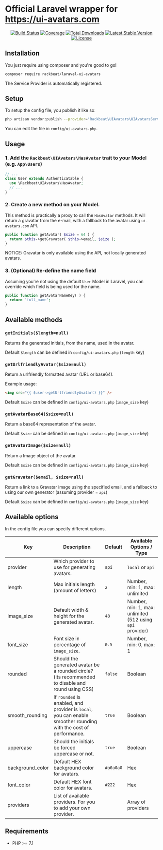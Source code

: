 # Official Laravel wrapper for https://ui-avatars.com


<p align="center"> 
<a href="https://travis-ci.org/Rackbeat/laravel-ui-avatars"><img src="https://img.shields.io/travis/Rackbeat/laravel-ui-avatars.svg?style=flat-square" alt="Build Status"></a>
<a href="https://coveralls.io/github/Rackbeat/laravel-ui-avatars"><img src="https://img.shields.io/coveralls/Rackbeat/laravel-ui-avatars.svg?style=flat-square" alt="Coverage"></a>
<a href="https://packagist.org/packages/rackbeat/laravel-ui-avatars"><img src="https://img.shields.io/packagist/dt/rackbeat/laravel-ui-avatars.svg?style=flat-square" alt="Total Downloads"></a>
<a href="https://packagist.org/packages/rackbeat/laravel-ui-avatars"><img src="https://img.shields.io/packagist/v/rackbeat/laravel-ui-avatars.svg?style=flat-square" alt="Latest Stable Version"></a>
<a href="https://packagist.org/packages/rackbeat/laravel-ui-avatars"><img src="https://img.shields.io/packagist/l/rackbeat/laravel-ui-avatars.svg?style=flat-square" alt="License"></a>
</p>

## Installation

You just require using composer and you're good to go!

```bash
composer require rackbeat/laravel-ui-avatars
```

The Service Provider is automatically registered.

## Setup

To setup the config file, you publish it like so:

```bash
php artisan vendor:publish --provider="Rackbeat\UIAvatars\UIAvatarsServiceProvider"
```

You can edit the file in `config/ui-avatars.php`.

## Usage

### 1. Add the `Rackbeat\UIAvatars\HasAvatar` trait to your Model (e.g. `App\Users`)

```php
// ...
class User extends Authenticatable {
  use \Rackbeat\UIAvatars\HasAvatar;
  // ...
}
```

### 2. Create a new method on your Model.

This method is practically a proxy to call the `HasAvatar` methods. It will return a gravatar from the e-mail, with a fallback to the avatar using `ui-avatars.com` API.

```php
public function getAvatar( $size = 64 ) {
  return $this->getGravatar( $this->email, $size );
}
```

NOTICE: Gravatar is only available using the API, not locally generated avatars.

### 3. (Optional) Re-define the name field

Assuming you're not using the default `User` Model in Laravel, you can override which field is being used for the name.

```php
public function getAvatarNameKey( ) {
  return 'full_name';
}
```

## Available methods

### `getInitials($length=null)`

Returns the generated initials, from the name, used in the avatar.

Default `$length` can be defined in `config/ui-avatars.php` (`length` key)

### `getUrlfriendlyAvatar($size=null)`

Return a urlfriendly formatted avatar (URL or base64).

Example usage:
```html
<img src="{{ $user->getUrlfriendlyAvatar() }}" />
```

Default `$size` can be defined in `config/ui-avatars.php` (`image_size` key)

### `getAvatarBase64($size=null)`

Return a base64 representation of the avatar.

Default `$size` can be defined in `config/ui-avatars.php` (`image_size` key)

### `getAvatarImage($size=null)`

Return a Image object of the avatar.

Default `$size` can be defined in `config/ui-avatars.php` (`image_size` key)

### `getGravatar($email, $size=null)`

Return a link to a Gravatar image using the specified email, and a fallback to using our own generator (assuming provider = `api`)

Default `$size` can be defined in `config/ui-avatars.php` (`image_size` key)

## Available options

In the config file you can specify different options.

| Key  | Description | Default | Available Options / Type |
| ------------- | ------------- | ------------- | ------------- |
| provider  | Which provider to use for generating avatars.  | `api`  | `local` or `api` |
| length  | Max initials length (amount of letters)  | `2`  | Number, min: 1, max: unlimited |
| image_size  | Default width & height for the generated avatar.  | `48`  | Number, min: 1, max: unlimited (512 using `api` provider) |
| font_size  | Font size in percentage of `image_size`.  | `0.5`  | Number, min: 0, max: 1 |
| rounded  | Should the generated avatar be a rounded circle? (its recommended to disable and round using CSS)  | `false`  | Boolean |
| smooth_rounding  | If `rounded` is enabled, and provider is `local`, you can enable smoother rounding with the cost of performance.  | `true`  | Boolean |
| uppercase  | Should the initials be forced uppercase or not.  | `true`  | Boolean |
| background_color  | Default HEX background color for avatars.  | `#a0a0a0`  | Hex |
| font_color  | Default HEX font color for avatars.  | `#222`  | Hex |
| providers  | List of available providers. For you to add your own provider.  |   | Array of providers |

## Requirements
* PHP >= 7.1
